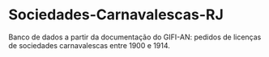 # Sociedades-Carnavalescas-RJ
 Banco de dados a partir da documentação do GIFI-AN: pedidos de licenças de sociedades carnavalescas entre 1900 e 1914.
